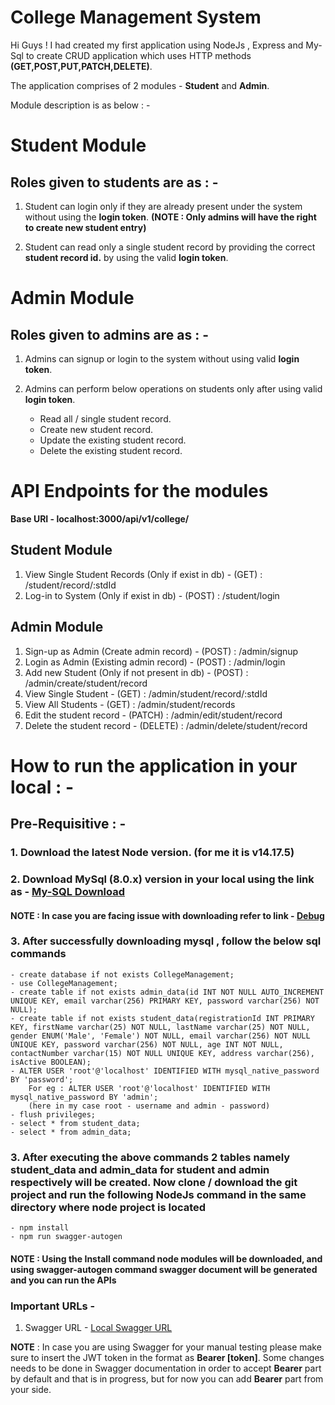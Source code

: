 # College Management System

Hi Guys ! I had created my first application using NodeJs , Express and My-Sql to create CRUD application which uses HTTP methods **(GET,POST,PUT,PATCH,DELETE)**.

The application comprises of 2 modules - **Student** and **Admin**.

Module description is as below : -

# Student Module

## Roles given to students are as : -

1. Student can login only if they are already present under the system without using the **login token**.
**(NOTE : Only admins will have the right to create new student entry)**

2. Student can read only a single student record by providing the correct **student record id.** by using the valid **login token**.

# Admin Module

## Roles given to admins are as : -

1. Admins can signup or login to the system without using valid **login token**.

2. Admins can perform below operations on students only after using valid **login token**.

    - Read all / single student record.
    - Create new student record.
    - Update the existing student record.
    - Delete the existing student record.

# API Endpoints for the modules

**Base URI - localhost:3000/api/v1/college/**

## Student Module

1. View Single Student Records (Only if exist in db) - (GET) : /student/record/:stdId
2. Log-in to System (Only if exist in db) - (POST) : /student/login

## Admin Module

1. Sign-up as Admin (Create admin record) - (POST) : /admin/signup
2. Login as Admin (Existing admin record) - (POST) : /admin/login
3. Add new Student (Only if not present in db) - (POST) : /admin/create/student/record
4. View Single Student - (GET) : /admin/student/record/:stdId
5. View All Students - (GET) : /admin/student/records
6. Edit the student record - (PATCH) : /admin/edit/student/record
7. Delete the student record - (DELETE) : /admin/delete/student/record

# How to run the application in your local : -

## Pre-Requisitive : -

### 1. Download the latest Node version. (for me it is v14.17.5)

### 2. Download MySql (8.0.x) version in your local using the link as - [My-SQL Download](https://dev.mysql.com/downloads/workbench/)

#### NOTE : In case you are facing issue with downloading refer to link - [Debug](https://www.youtube.com/watch?v=OM4aZJW_Ojs)

### 3. After successfully downloading mysql , follow the below sql commands

    - create database if not exists CollegeManagement;
    - use CollegeManagement;
    - create table if not exists admin_data(id INT NOT NULL AUTO_INCREMENT UNIQUE KEY, email varchar(256) PRIMARY KEY, password varchar(256) NOT NULL);
    - create table if not exists student_data(registrationId INT PRIMARY KEY, firstName varchar(25) NOT NULL, lastName varchar(25) NOT NULL, gender ENUM('Male', 'Female') NOT NULL, email varchar(256) NOT NULL UNIQUE KEY, password varchar(256) NOT NULL, age INT NOT NULL, contactNumber varchar(15) NOT NULL UNIQUE KEY, address varchar(256), isActive BOOLEAN);
    - ALTER USER 'root'@'localhost' IDENTIFIED WITH mysql_native_password BY 'password';
        For eg : ALTER USER 'root'@'localhost' IDENTIFIED WITH mysql_native_password BY 'admin';
        (here in my case root - username and admin - password)
    - flush privileges;
    - select * from student_data;
    - select * from admin_data;

### 3. After executing the above commands 2 tables namely student_data and admin_data for student and admin respectively will be created. Now clone / download the git project and run the following NodeJs command in the same directory where node project is located

    - npm install
    - npm run swagger-autogen

#### NOTE : Using the Install command node modules will be downloaded, and using swagger-autogen command swagger document will be generated and you can run the APIs

### Important URLs -

1. Swagger URL - [Local Swagger URL](http://localhost:3000/doc/#/)

**NOTE** : In case you are using Swagger for your manual testing please make sure to insert the JWT token in the format as
    **Bearer [token]**. Some changes needs to be done in Swagger documentation in order to accept **Bearer** part by default and that is in progress, but for now you can add **Bearer** part from your side.
